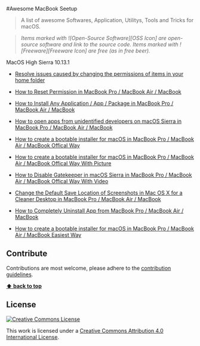 
#Awesome MacBook Seetup

> A list of awesome Softwares, Application, Utilitys, Tools and Tricks for macOS.

> *Items marked with ![Open-Source Software][OSS Icon] are open-source software and link to the source code. Items marked with ![Freeware][Freeware Icon] are free (as in free beer).*


MacOS High Sierra 10.13.1

* [Resolve issues caused by changing the permissions of items in your home folder](https://support.apple.com/en-us/HT203538)

* [How to Reset Permission in MacBook Pro / MacBook Air / MacBook](https://support.apple.com/en-us/HT203538)

* [How to Install Any Application / App / Package in MacBook Pro / MacBook Air / MacBook](https://www.imore.com/how-open-apps-unidentified-developers-mac)

* [How to open apps from unidentified developers on macOS Sierra in MacBook Pro / MacBook Air / MacBook](https://www.imore.com/how-open-apps-unidentified-developers-mac)


* [How to create a bootable installer for macOS in MacBook Pro / MacBook Air / MacBook Offical Way](https://support.apple.com/en-us/HT201372)

* [How to create a bootable installer for macOS in MacBook Pro / MacBook Air / MacBook Offical Way With Picture](https://www.imore.com/how-create-bootable-installer-mac-operating-system-high-sierra)

* [How to Disable Gatekeeper in macOS Sierra in MacBook Pro / MacBook Air / MacBook Offical Way With Video	](https://www.youtube.com/watch?v=-g-cp-j-lF0)

* [Change the Default Save Location of Screenshots in Mac OS X for a Cleaner Desktop in MacBook Pro / MacBook Air / MacBook](https://mac-how-to.gadgethacks.com/how-to/change-default-save-location-screenshots-mac-os-x-for-cleaner-desktop-0160154/)


* [How to Completely Uninstall App from MacBook Pro / MacBook Air / MacBook](https://mac-how-to.gadgethacks.com/how-to/youre-uninstalling-mac-apps-wrong-heres-remove-them-completely-0162513/)

* [How to create a bootable installer for macOS in MacBook Pro / MacBook Air / MacBook Easiest Way](https://macdaddy.io/install-disk-creator/)

## Contribute

Contributions are most welcome, please adhere to the [contribution guidelines](Contributing.md).

**[⬆ back to top](#applications)**

## License

[![Creative Commons License](http://i.creativecommons.org/l/by/4.0/88x31.png)](http://creativecommons.org/licenses/by/4.0/)

This work is licensed under a [Creative Commons Attribution 4.0 International License](http://creativecommons.org/licenses/by/4.0/).
